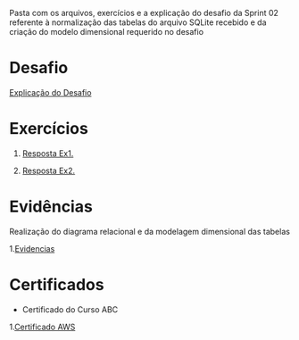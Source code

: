Pasta com os arquivos, exercícios e a explicação do desafio da Sprint 02 referente à normalização das tabelas do arquivo SQLite recebido e da criação do modelo dimensional requerido no desafio

# Desafio

[Explicação do Desafio](/sprint02/Desafio/README.md)

# Exercícios


1. [Resposta Ex1.](/sprint02/exercicios/README.md)


2. [Resposta Ex2.](/sprint02/exercicios/README.md)




# Evidências


Realização do diagrama relacional e da modelagem dimensional das tabelas


1.[Evidencias](/sprint02/evidencias)



# Certificados


- Certificado do Curso ABC
  
1.[Certificado AWS](https://github.com/carolinacartaxo/compass-uol/tree/main/sprint02/certificados)
